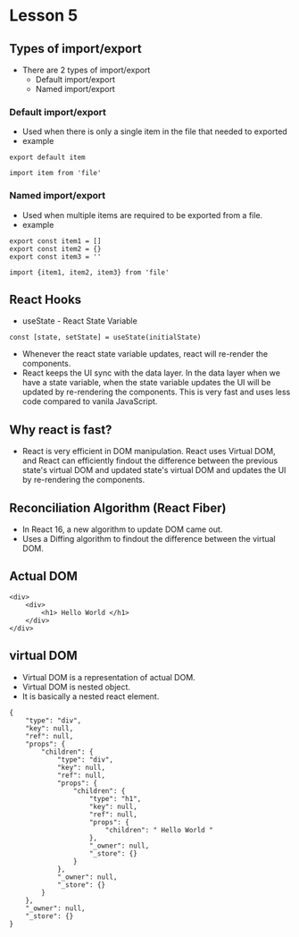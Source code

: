# Lesson 5

## Types of import/export
- There are 2 types of import/export
    - Default import/export
    - Named import/export

### Default import/export
- Used when there is only a single item in the file that needed to exported
- example
```
export default item
```
```
import item from 'file'
```
### Named import/export
- Used when multiple items are required to be exported from a file.
- example
```
export const item1 = []
export const item2 = {}
export const item3 = ''
```
```
import {item1, item2, item3} from 'file'
```

## React Hooks
- useState - React State Variable
```
const [state, setState] = useState(initialState)
```

- Whenever the react state variable updates, react will re-render the components.
- React keeps the UI sync with the data layer. In the data layer when we have a state variable, when the state variable updates the UI will be updated by re-rendering the components. This is very fast and uses less code compared to vanila JavaScript.

## Why react is fast?
- React is very efficient in DOM manipulation. React uses Virtual DOM, and React can efficiently findout the difference between the previous state's virtual DOM and updated state's virtual DOM and updates the UI by re-rendering the components.

## Reconciliation Algorithm (React Fiber)
- In React 16, a new algorithm to update DOM came out.
- Uses a Diffing algorithm to findout the difference between the virtual DOM.

## Actual DOM
```
<div>
    <div>
        <h1> Hello World </h1>
    </div>
</div>
```

## virtual DOM
- Virtual DOM is a representation of actual DOM.
- Virtual DOM is nested object. 
- It is basically a nested react element.

```
{
    "type": "div",
    "key": null,
    "ref": null,
    "props": {
        "children": {
            "type": "div",
            "key": null,
            "ref": null,
            "props": {
                "children": {
                    "type": "h1",
                    "key": null,
                    "ref": null,
                    "props": {
                        "children": " Hello World "
                    },
                    "_owner": null,
                    "_store": {}
                }
            },
            "_owner": null,
            "_store": {}
        }
    },
    "_owner": null,
    "_store": {}
}
```